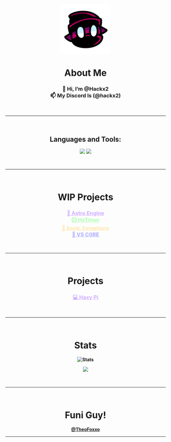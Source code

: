 <div align="center" style="font-weight: bold">

<!-- ![Icon](https://avatars.githubusercontent.com/u/80620538?s=400&u=6b1ad2f1c6cd7947732f54c45b557182ffcfb599&v=4) -->
![Icon](public/invis.png)
# About Me
<h3>
👋 Hi, I’m @Hackx2<br/>
📫 My Discord Is <strong>(@hackx2)<strong> <br/>
</h3>

<br/>
<hr />
<br/>
  
## Languages and Tools:
<p>
  <img src='https://skillicons.dev/icons?i=haxe,typescript,javascript,vscode,python'/>
  <img src='https://skillicons.dev/icons?i=lua,haxeflixel,vue,react,nextjs'/>
</p>
<br/>
<hr />
<br/>
  
# WIP Projects
  <h3> 
    <a style="color: #D0ADFF;" href="https://github.com/Hackx2/FNF-AstroEngine">🔮 Astro Engine</a><br/>
    <a style="color: #ACFFAE;" href="https://github.com/Hackx2/HxTimer">⏲️ HxTimer</a><br/>
    <a style="color: #FFE6AC;" href="https://github.com/Hackx2/FNF-Sonic-Symphony">🦔 Sonic Symphony</a><br/>
    <a style="color: #ACACFF;" href="https://github.com/Hackx2/VS-C0RE">💍 VS C0RE</a><br/>
  </h3>
  <br/>
<hr />
<br/>
  

# Projects
  <h3> 
    <a style="color: #D0ADFF;" href="https://github.com/Hackx2/HaxyPi">💻 Haxy Pi</a><br/>
  </h3>


<br/>
<hr />
<br/>

# Stats
![Stats](https://github-readme-stats.vercel.app/api?username=Hackx2&show_icons=true&theme=radical&count_private=true)
  
![](https://komarev.com/ghpvc/?username=Hackx2&color=7038ff)
  
<br/>
<hr />
<br/>
  
# Funi Guy!
[@TheoFoxxo](https://github.com/TheoFoxxo)  
</div>
<hr />
<!---
Hackx2/Hackx2 is a ✨ special ✨ repository because its `README.md` (this file) appears on your GitHub profile.
You can click the Preview link to take a look at your changes.
--->


<!---yea hi all hehehhehehehehehhehehehehheheehehheh ehehehe
ayo
UwU
OwO

Funfact i am not gonna change this 

08/07/2022 Its still here
09/07/2022 Still here
04/08/2022 still here LOL
--->
